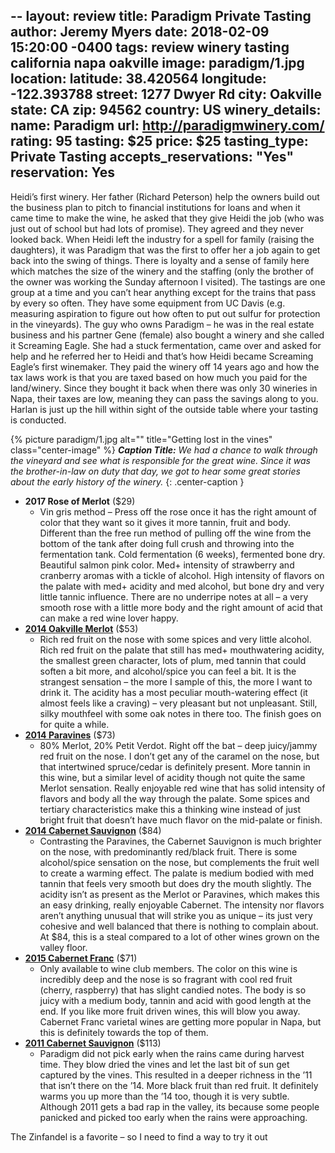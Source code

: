 --
layout: review
title: Paradigm Private Tasting
author: Jeremy Myers
date:   2018-02-09 15:20:00 -0400
tags: review winery tasting california napa oakville
image: paradigm/1.jpg
location:
  latitude: 38.420564
  longitude: -122.393788
  street: 1277 Dwyer Rd
  city: Oakville
  state: CA
  zip: 94562
  country: US
winery_details:
  name: Paradigm
  url: http://paradigmwinery.com/
  rating: 95
  tasting: $25
  price: $25
  tasting_type: Private Tasting
  accepts_reservations: "Yes"
  reservation: Yes
---
Heidi’s first winery.  Her father (Richard Peterson) help the owners build out the business plan to pitch to financial institutions for loans and when it came time to make the wine, he asked that they give Heidi the job (who was just out of school but had lots of promise).  They agreed and they never looked back.  When Heidi left the industry for a spell for family (raising the daughters), it was Paradigm that was the first to offer her a job again to get back into the swing of things.  There is loyalty and a sense of family here which matches the size of the winery and the staffing (only the brother of the owner was working the Sunday afternoon I visited).  The tastings are one group at a time and you can’t hear anything except for the trains that pass by every so often.  They have some equipment from UC Davis (e.g. measuring aspiration to figure out how often to put out sulfur for protection in the vineyards).  The guy who owns Paradigm – he was in the real estate business and his partner Gene (female) also bought a winery and she called it Screaming Eagle.  She had a stuck fermentation, came over and asked for help and he referred her to Heidi and that’s how Heidi became Screaming Eagle’s first winemaker.  They paid the winery off 14 years ago and how the tax laws work is that you are taxed based on how much you paid for the land/winery.  Since they bought it back when there was only 30 wineries in Napa, their taxes are low, meaning they can pass the savings along to you.  Harlan is just up the hill within sight of the outside table where your tasting is conducted.  

{% picture paradigm/1.jpg alt="" title="Getting lost in the vines" class="center-image" %}
***Caption Title:*** *We had a chance to walk through the vineyard and see what is responsible for the great wine.  Since it was the brother-in-law on duty that day, we got to hear some great stories about the early history of the winery.*
{: .center-caption }

* **2017 Rose of Merlot** ($29)
  * Vin gris method – Press off the rose once it has the right amount of color that they want so it gives it more tannin, fruit and body.  Different than the free run method of pulling off the wine from the bottom of the tank after doing full crush and throwing into the fermentation tank.  Cold fermentation (6 weeks), fermented bone dry.  Beautiful salmon pink color.  Med+ intensity of strawberry and cranberry aromas with a tickle of alcohol.  High intensity of flavors on the palate with med+ acidity and med alcohol, but bone dry and very little tannic influence.  There are no underripe notes at all – a very smooth rose with a little more body and the right amount of acid that can make a red wine lover happy.  
* [**2014 Oakville Merlot**](https://store.paradigmwinery.com/product/2014-Merlot) ($53)
  * Rich red fruit on the nose with some spices and very little alcohol.  Rich red fruit on the palate that still has med+ mouthwatering acidity, the smallest green character, lots of plum, med tannin that could soften a bit more, and alcohol/spice you can feel a bit.  It is the strangest sensation – the more I sample of this, the more I want to drink it.  The acidity has a most peculiar mouth-watering effect (it almost feels like a craving) – very pleasant but not unpleasant.  Still, silky mouthfeel with some oak notes in there too.  The finish goes on for quite a while.  
* [**2014 Paravines**](https://store.paradigmwinery.com/product/2014-Paravines) ($73)
  * 80% Merlot, 20% Petit Verdot.  Right off the bat – deep juicy/jammy red fruit on the nose.  I don’t get any of the caramel on the nose, but that intertwined spruce/cedar is definitely present.  More tannin in this wine, but a similar level of acidity though not quite the same Merlot sensation.  Really enjoyable red wine that has solid intensity of flavors and body all the way through the palate.  Some spices and tertiary characteristics make this a thinking wine instead of just bright fruit that doesn’t have much flavor on the mid-palate or finish.  
* [**2014 Cabernet Sauvignon**](https://store.paradigmwinery.com/product/2014-Cabernet-Sauvignon) ($84)
  * Contrasting the Paravines, the Cabernet Sauvignon is much brighter on the nose, with predominantly red/black fruit.  There is some alcohol/spice sensation on the nose, but complements the fruit well to create a warming effect.  The palate is medium bodied with med tannin that feels very smooth but does dry the mouth slightly.  The acidity isn’t as present as the Merlot or Paravines, which makes this an easy drinking, really enjoyable Cabernet.  The intensity nor flavors aren’t anything unusual that will strike you as unique – its just very cohesive and well balanced that there is nothing to complain about.  At $84, this is a steal compared to a lot of other wines grown on the valley floor.  
* [**2015 Cabernet Franc**](https://store.paradigmwinery.com/product/2015-Cabernet-Franc) ($71)
  * Only available to wine club members.  The color on this wine is incredibly deep and the nose is so fragrant with cool red fruit (cherry, raspberry) that has slight candied notes.  The body is so juicy with a medium body, tannin and acid with good length at the end.  If you like more fruit driven wines, this will blow you away.  Cabernet Franc varietal wines are getting more popular in Napa, but this is definitely towards the top of them.  
* [**2011 Cabernet Sauvignon**](https://store.paradigmwinery.com/product/2011-Cabernet-Sauvignon) ($113)
  * Paradigm did not pick early when the rains came during harvest time.  They blow dried the vines and let the last bit of sun get captured by the vines.  This resulted in a deeper richness in the ’11 that isn’t there on the ’14.  More black fruit than red fruit.  It definitely warms you up more than the ’14 too, though it is very subtle.  Although 2011 gets a bad rap in the valley, its because some people panicked and picked too early when the rains were approaching.  


The Zinfandel is a favorite – so I need to find a way to try it out 


